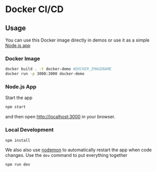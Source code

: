 
# Docker CI/CD

## Usage

You can use this Docker image directly in demos or use it as a simple [Node.js app](#nodejs-app)

### Docker Image

```sh {"id":"01HQQJQVVQQPXMPB6VQ0YMFN5B"}
docker build . -t docker-demo #DOCKER_IMAGENAME
docker run -p 3000:3000 docker-demo
```

### Node.js App

Start the app

```bash {"id":"01HQQJQVVQQPXMPB6VQ59JQ70B"}
npm start
```

and then open [http://localhost:3000](http://localhost:3000) in your browser.

### Local Development

```sh {"id":"01HQQJQVVQQPXMPB6VQ85M8PVC"}
npm install 
```

We also also use [nodemon](https://nodemon.io/) to automatically restart the app when code changes. Use the `dev` command to put everything together

```sh {"id":"01HQQJQVVQQPXMPB6VQ97PQ6QA"}
npm run dev
